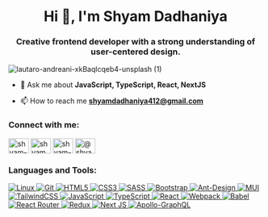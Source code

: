 <h1 align="center">Hi 👋, I'm Shyam Dadhaniya</h1>
<h3 align="center">Creative frontend developer with a strong understanding of user-centered design.</h3>

![lautaro-andreani-xkBaqlcqeb4-unsplash (1)](https://user-images.githubusercontent.com/97106864/233474009-e21894cc-7a60-4494-a82c-e5680741dbbf.jpg)



- 💬 Ask me about **JavaScript, TypeScript, React, NextJS**

- 📫 How to reach me **shyamdadhaniya412@gmail.com**

<h3 align="left">Connect with me:</h3>
<p align="left">
<a href="https://dev.to/shyam-dadhaniya" target="blank"><img align="center" src="https://raw.githubusercontent.com/rahuldkjain/github-profile-readme-generator/master/src/images/icons/Social/devto.svg" alt="shyam-dadhaniya" height="30" width="40" /></a>
<a href="https://twitter.com/shyamdadhaniya4" target="blank"><img align="center" src="https://raw.githubusercontent.com/rahuldkjain/github-profile-readme-generator/master/src/images/icons/Social/twitter.svg" alt="shyamdadhaniya4" height="30" width="40" /></a>
<a href="https://linkedin.com/in/shyam-dadhaniya-846b07208" target="blank"><img align="center" src="https://raw.githubusercontent.com/rahuldkjain/github-profile-readme-generator/master/src/images/icons/Social/linked-in-alt.svg" alt="shyam-dadhaniya-846b07208" height="30" width="40" /></a>
<a href="https://hashnode.com/@shyamdadhaniya" target="blank"><img align="center" src="https://raw.githubusercontent.com/rahuldkjain/github-profile-readme-generator/master/src/images/icons/Social/hashnode.svg" alt="@shyamdadhaniya" height="30" width="40" /></a>
</p>

<h3 align="left">Languages and Tools:</h3>
<p align="left">

<a href="https://www.linux.org/" target="_blank" rel="noreferrer">

![Linux](https://img.shields.io/badge/Linux-FCC624?style=for-the-badge&logo=linux&logoColor=black)
</a>
<a href="https://git-scm.com/" target="_blank" rel="noreferrer">
![Git](https://img.shields.io/badge/git-%23F05033.svg?style=for-the-badge&logo=git&logoColor=white)
</a>
<a href="https://www.w3.org/html/" target="_blank" rel="noreferrer">![HTML5](https://img.shields.io/badge/html5-%23E34F26.svg?style=for-the-badge&logo=html5&logoColor=white)
</a>
<a href="https://www.w3schools.com/css/" target="_blank" rel="noreferrer">![CSS3](https://img.shields.io/badge/css3-%231572B6.svg?style=for-the-badge&logo=css3&logoColor=white)
</a>
<a href="https://sass-lang.com" target="_blank" rel="noreferrer">![SASS](https://img.shields.io/badge/SASS-hotpink.svg?style=for-the-badge&logo=SASS&logoColor=white)
</a>
<a href="https://getbootstrap.com" target="_blank" rel="noreferrer">![Bootstrap](https://img.shields.io/badge/bootstrap-%23563D7C.svg?style=for-the-badge&logo=bootstrap&logoColor=white)
</a>
<a href="https://ant.design/" target="_blank" rel="noreferrer">![Ant-Design](https://img.shields.io/badge/-AntDesign-%230170FE?style=for-the-badge&logo=ant-design&logoColor=white)
</a>
<a href="https://mui.com/" target="_blank" rel="noreferrer">![MUI](https://img.shields.io/badge/MUI-%230081CB.svg?style=for-the-badge&logo=mui&logoColor=white)
</a>
<a href="https://tailwindcss.com/" target="_blank" rel="noreferrer">![TailwindCSS](https://img.shields.io/badge/tailwindcss-%2338B2AC.svg?style=for-the-badge&logo=tailwind-css&logoColor=white)
</a>
<a href="https://developer.mozilla.org/en-US/docs/Web/JavaScript" target="_blank" rel="noreferrer">![JavaScript](https://img.shields.io/badge/javascript-%23323330.svg?style=for-the-badge&logo=javascript&logoColor=%23F7DF1E)
</a>
<a href="https://www.typescriptlang.org/" target="_blank" rel="noreferrer">![TypeScript](https://img.shields.io/badge/typescript-%23007ACC.svg?style=for-the-badge&logo=typescript&logoColor=white)
</a>
<a href="https://reactjs.org/" target="_blank" rel="noreferrer">![React](https://img.shields.io/badge/react-%2320232a.svg?style=for-the-badge&logo=react&logoColor=%2361DAFB)
</a>
<a href="https://reactrouter.com/en/main" target="_blank" rel="noreferrer">
<a href="https://webpack.js.org" target="_blank" rel="noreferrer">![Webpack](https://img.shields.io/badge/webpack-%238DD6F9.svg?style=for-the-badge&logo=webpack&logoColor=black)
</a>
<a href="https://babeljs.io/" target="_blank" rel="noreferrer">![Babel](https://img.shields.io/badge/Babel-F9DC3e?style=for-the-badge&logo=babel&logoColor=black)
</a>
<a href="https://reactrouter.com/en/main" target="_blank" rel="noreferrer">![React Router](https://img.shields.io/badge/React_Router-CA4245?style=for-the-badge&logo=react-router&logoColor=white)
</a>
<a href="https://redux.js.org/" target="_blank" rel="noreferrer">![Redux](https://img.shields.io/badge/redux-%23593d88.svg?style=for-the-badge&logo=redux&logoColor=white)
</a>
<a href="https://nextjs.org/" target="_blank" rel="noreferrer">![Next JS](https://img.shields.io/badge/Next-black?style=for-the-badge&logo=next.js&logoColor=white) 
</a>
<a href="https://www.apollographql.com/" target="_blank" rel="noreferrer">![Apollo-GraphQL](https://img.shields.io/badge/-ApolloGraphQL-311C87?style=for-the-badge&logo=apollo-graphql)
</a>
</p>
